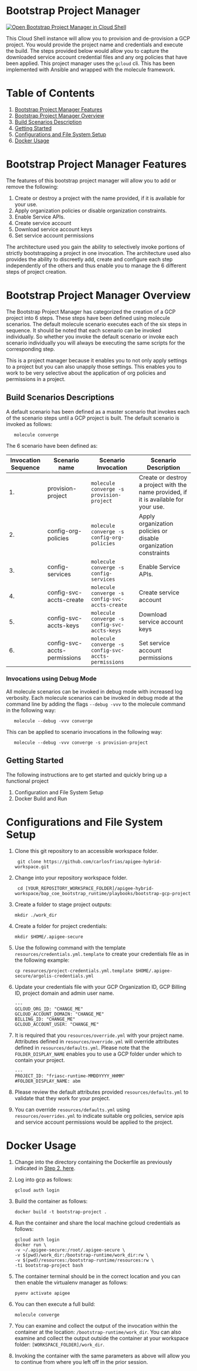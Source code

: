 # Bootstrap Project Manager    

[![Open Bootstrap Project Manager in Cloud Shell](https://gstatic.com/cloudssh/images/open-btn.svg)](https://shell.cloud.google.com/cloudshell/editor?cloudshell_git_repo=https://github.com/carlosfrias/bootstrap-cloudshell-project.git&cloudshell_tutorial=tutorial.md)       

This Cloud Shell instance will allow you to provision and de-provision a GCP project. You
would provide the project name and credentials and execute the build. The steps
provided below would allow you to capture the downloaded service account credential 
files and any org policies that have been applied. This project manager uses 
the `gcloud` cli. This has been implemented with Ansible and wrapped with the molecule framework. 

# Table of Contents
1. [Bootstrap Project Manager Features](#bootstrap-project-manager-features)
2. [Bootstrap Project Manager Overview](#bootstrap-project-manager-overview)
3. [Build Scenarios Description](#build-scenarios-descriptions)
4. [Getting Started](#getting-started)
5. [Configurations and File System Setup](#configurations-and-file-system-setup)
6. [Docker Usage](#docker-usage)

# Bootstrap Project Manager Features
The features of this bootstrap project manager will allow you to add or remove the following: 
1. Create or destroy a project with the name provided, if it is available for your use.
2. Apply organization policies or disable organization constraints. 
3. Enable Service APIs.
4. Create service account 
5. Download service account keys
6. Set service account permissions

The architecture used you gain the ability to selectively invoke portions 
of strictly bootstrapping a project in one invocation. The architecture used also 
provides the ability to discreetly add, create and configure each step independently 
of the others and thus enable you to manage the 6 different steps of project creation.  

# Bootstrap Project Manager Overview
The Bootstrap Project Manager has categorized the creation of a GCP project into 6 steps. 
These steps have been defined using molecule scenarios. The default molecule scenario executes 
each of the six steps in sequence. It should be noted that each scenario can be invoked
individually. So whether you invoke the default scenario or invoke each scenario individually 
you will always be executing the same scripts for the corresponding step. 

This is a project manager because it enables you to not only apply settings to a project but you can also 
unapply those settings. This enables you to work to be very selective about the application of org policies
and permissions in a project. 

## Build Scenarios Descriptions
A default scenario has been defined as a master scenario that invokes each of the scenario steps until a GCP project is built. 
The default scenario is invoked as follows: 

       molecule converge

The 6 scenario have been defined as:

| Invocation Sequence | Scenario name                | Scenario Invocation                                | Scenario Description                                                                   |
|---------------------|------------------------------|----------------------------------------------------|----------------------------------------------------------------------------------------|
| 1.                  | provision-project            | `molecule converge -s provision-project`           | Create or destroy a project with the name provided, if it is available for your use.   |
| 2.                  | config-org-policies          | `molecule converge -s config-org-policies`         | Apply organization policies or disable organization constraints  |                         
| 3.                  | config-services              | `molecule converge -s config-services`             | Enable Service APIs.
| 4.                  | config-svc-accts-create      | `molecule converge -s config-svc-accts-create`     | Create service account                                                   |
| 5.                  | config-svc-accts-keys        | `molecule converge -s config-svc-accts-keys`       | Download service account keys                                        |
| 6.                  | config-svc-accts-permissions | `molecule converge -s config-svc-accts-permissions` | Set service account permissions                                   |

### Invocations using Debug Mode
All molecule scenarios can be invoked in debug mode with increased log verbosity. 
Each molecule scenarios can be invoked in debug mode at the command line by adding the 
flags `--debug -vvv` to the molecule command in the following way: 

       molecule --debug -vvv converge

This can be applied to scenario invocations in the following way: 

       molecule --debug -vvv converge -s provision-project

## Getting Started
The following instructions are to get started and quickly bring up a functional project
1. Configuration and File System Setup
2. Docker Build and Run

# Configurations and File System Setup
1. Clone this git repository to an accessible workspace folder.

        git clone https://github.com/carlosfrias/apigee-hybrid-workspace.git

2. Change into your repository workspace folder.

        cd [YOUR_REPOSITORY_WORKSPACE_FOLDER]/apigee-hybrid-workspace/bap_coe_bootstrap_runtime/playbooks/bootstrap-gcp-project

3. Create a folder to stage project outputs:

       mkdir ./work_dir

4. Create a folder for project credentials: 

       mkdir $HOME/.apigee-secure

5. Use the following command with the template `resources/credentials.yml.template` to create your 
   credentials file as in the following example: 

       cp resources/project-credentials.yml.template $HOME/.apigee-secure/argolis-credentials.yml

6. Update your credentials file with your GCP Organization ID, GCP Billing ID, project domain and admin user name.

       ---
       GCLOUD_ORG_ID: "CHANGE_ME"
       GCLOUD_ACCOUNT_DOMAIN: "CHANGE_ME"
       BILLING_ID: "CHANGE_ME"
       GCLOUD_ACCOUNT_USER: "CHANGE_ME"

7. It is required that you `resources/override.yml` with your project name. Attributes defined in `resources/override.yml` will override attributes defined in `resources/defaults.yml`.
Please note that the `FOLDER_DISPLAY_NAME` enables you to use a GCP folder under which to contain your project. 

       ---
       PROJECT_ID: "friasc-runtime-MMDDYYYY_HHMM"
       #FOLDER_DISPLAY_NAME: abm


8. Please review the default attributes provided `resources/defaults.yml` to validate that they work for your project. 
9. You can override `resources/defaults.yml` using `resources/overrides.yml` to indicate suitable org policies, service apis and service account permissions would be applied to the project.

# Docker Usage
1. Change into the directory containing the Dockerfile as previously indicated in [Step 2. here](https://github.com/carlosfrias/apigee-hybrid-workspace/tree/master/bap_coe/bootstrap_runtime/playbooks/bootstrap-gcp-project#configurations-and-file-system-setup).
2. Log into gcp as follows: 

       gcloud auth login

3. Build the container as follows:

       docker build -t bootstrap-project .

4. Run the container and share the local machine gcloud credentials as follows: 

       gcloud auth login
       docker run \
       -v ~/.apigee-secure:/root/.apigee-secure \
       -v $(pwd)/work_dir:/bootstrap-runtime/work_dir:rw \
       -v $(pwd)/resources:/bootstrap-runtime/resources:rw \
       -ti bootstrap-project bash

5. The container terminal should be in the correct location and you can then enable the virtualenv manager as follows: 

       pyenv activate apigee

6. You can then execute a full build: 

       molecule converge 

7. You can examine and collect the output of the invocation within the container at the location: `/bootstrap-runtime/work_dir`.
   You can also examine and collect the output outside the container at your workspace folder: `[WORKSPACE_FOLDER]/work_dir`. 

8. Invoking the container with the same parameters as above will allow you to continue from where you left off in the prior session.
